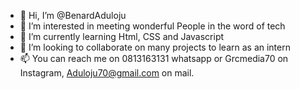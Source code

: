 - 👋 Hi, I’m @BenardAduloju
- 👀 I’m interested in meeting wonderful People in the word of tech
- 🌱 I’m currently learning Html, CSS and Javascript
- 💞️ I’m looking to collaborate on many projects to learn as an intern
- 📫 You can reach me on 0813163131 whatsapp or Grcmedia70 on Instagram, Aduloju70@gmail.com on mail.

<!---
BenardAduloju/BenardAduloju is a ✨ special ✨ repository because its `README.md` (this file) appears on your GitHub profile.
You can click the Preview link to take a look at your changes.
--->
